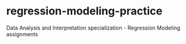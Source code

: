 # regression-modeling-practice
Data Analysis and Interpretation specialization - Regression Modeling assignments
